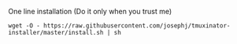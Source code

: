 One line installation (Do it only when you trust me)
```
wget -O - https://raw.githubusercontent.com/josephj/tmuxinator-installer/master/install.sh | sh
```
